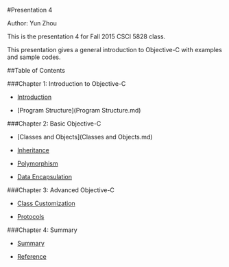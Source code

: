 #Presentation 4

Author: Yun Zhou

This is the presentation 4 for Fall 2015 CSCI 5828 class. 

This presentation gives a general introduction to Objective-C with examples and sample codes.


##Table of Contents    

###Chapter 1: Introduction to Objective-C 

- [Introduction](Introduction.md)  

- [Program Structure](Program Structure.md)  

###Chapter 2: Basic Objective-C 
  
- [Classes and Objects](Classes and Objects.md)  

- [Inheritance](Inheritance.md)  

- [Polymorphism](Polymorphism.md)  

- [Data Encapsulation](Encapsulate.md)  

###Chapter 3: Advanced Objective-C
 
- [Class Customization](Customization.md)  

- [Protocols](Protocols.md)  

###Chapter 4: Summary  

- [Summary](Summary.md)  

- [Reference](Reference.md)  
